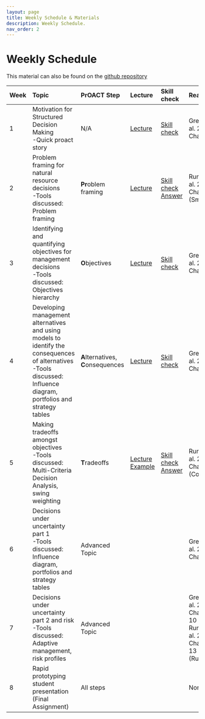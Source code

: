 ```yaml
---
layout: page
title: Weekly Schedule & Materials
description: Weekly Schedule.
nav_order: 2
---
```


# Weekly Schedule

This material can also be found on the [github repository](https://github.com/briellekthompson/NATR_8001_DecisionAnalysis_Fall25_Mizzou/tree/main/material)

| Week | Topic                                                                                                                                                                     | PrOACT Step                             | Lecture                                                                                                               | Skill check                                                                                                                                 | Readings                                                              |
|:---- |:--------------------------------------------------------------------------------------------------------------------------------------------------------------------------|:----------------------------------------|:----------------------------------------------------------------------------------------------------------------------|:--------------------------------------------------------------------------------------------------------------------------------------------|:----------------------------------------------------------------------|
| 1    | Motivation for Structured Decision Making <br> -Quick proact story                                                                                                        | N/A                                     | [Lecture](material/Week1-Intro/Week1_SDM_Mizzou.pdf)                                                                  | [Skill check](material/Week1-Intro/SkillCheckWeek1.pdf)                                                                                     |  Gregory et al. 2012 Chapter 1                                        |   
| 2    | Problem framing for natural resource decisions <br> -Tools discussed: Problem framing                                                                                     |**Pr**oblem framing                      | [Lecture](material/Week2-ProblemFraming/Week2_SDM_Mizzou.pdf)                                                         | [Skill check](material/Week2-ProblemFraming/SkillCheckWeek2.pdf) <br> [Answer](material/Week2-ProblemFraming/SkillCheckWeek2-Answers.pdf)   | Runge et al. 2020 Chapter 2 (Smith)                                   |
| 3    | Identifying and quantifying objectives for management decisions <br> -Tools discussed: Objectives hierarchy                                                               |**O**bjectives                           | [Lecture](material/Week3-Objectives/Week3_SDM_Mizzou.pdf)                                                             | [Skill check](material/Week3-Objectives/SkillCheckWeek3.pdf)                                                                                | Gregory et al. 2012 Chapter 4                                         |
| 4    | Developing management alternatives and using models to identify the consequences of alternatives <br> -Tools discussed: Influence diagram, portfolios and strategy tables | **A**lternatives, <br> **C**onsequences | [Lecture](material/Week4-Alternatives-Consequences/Week4_SDM_Mizzou.pdf)                                              | [Skill check](material/Week4-Alternatives-Consequences/SkillCheckWeek4.pdf)                                                                 | Gregory et al. 2012 Chapter 7                                         |
| 5    | Making tradeoffs amongst objectives <br> -Tools discussed: Multi-Criteria Decision Analysis, swing weighting                                                              | **T**radeoffs                           | [Lecture](material/Week5-Tradeoffs/Week5_SDM_Mizzou.pdf) <br> [Example](material/Week5-Tradeoffs/Week5-Example.xlsx)  | [Skill check](material/Week5-Tradeoffs/Week5-Skillcheck.xlsx) <br> [Answer](material/Week5-Tradeoffs/Week5-Skillcheck-Completed.xlsx)       | Runge et al. 2020 Chapter 5 (Converse)                                |
| 6    | Decisions under uncertainty part 1 <br> -Tools discussed: Influence diagram, portfolios and strategy tables                                                               | Advanced Topic                          |                                                                                                                       |                                                                                                                                             | Gregory et al. 2012 Chapter 7                                         |
| 7    | Decisions under uncertainty part 2 and risk <br> -Tools discussed: Adaptive management, risk profiles                                                                     | Advanced Topic                          |                                                                                                                       |                                                                                                                                             | Gregory et al. 2012 Chapter 10 & Runge et al. 2020 Chapter 13 (Runge) |
| 8    | Rapid prototyping student presentation (Final Assignment)                                                                                                                 | All steps                               |                                                                                                                       |                                                                                                                                             | None                                                                  |

                                                    
